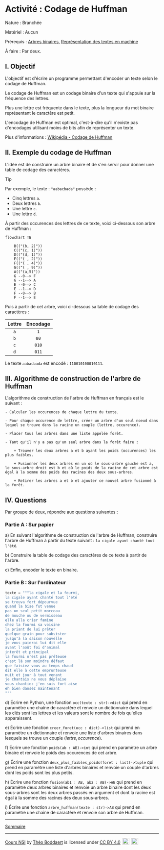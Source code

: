 # Activité : Codage de Huffman

Nature : Branchée

Matériel : Aucun

Prérequis : [Arbres binaires](./Arbres_binaires.md), [Représentation des textes en machine](./../../../première/Types_et_valeurs_de_base/Représentation_des_textes_en_machine.md)

À faire : Par deux.

## I. Objectif

L'objectif est d'écrire un programme permettant d'encoder un texte selon le codage de Huffman.

Le codage de Huffman est un codage binaire d'un texte qui s'appuie sur la fréquence des lettres.

Plus une lettre est fréquente dans le texte, plus la longueur du mot binaire représentant le caractère est petit.

L'encodage de Huffman est optimal, c'est-à-dire qu'il n'existe pas d'encodages utilisant moins de bits afin de représenter un texte.

Plus d'informations : [Wikipédia - Codage de Huffman](https://fr.wikipedia.org/wiki/Codage_de_Huffman)

## II. Exemple du codage de Huffman

L'idée est de construire un arbre binaire et de s'en servir pour donner une table de codage des caractères.

> [!TIP]
> Par exemple, le texte : `"aabacbada"` possède : 
> - Cinq lettres `a`.
> - Deux lettres `b`.
> - Une lettre `c`.
> - Une lettre `d`.
>
> À partir des occurences des lettres de ce texte, voici ci-dessous son arbre de Huffman :
>
> ```mermaid
> flowchart TB
>     
>     B(("(b, 2)"))
>     C(("(c, 1)"))
>     D(("(d, 1)"))
>     E(("( , 2)"))
>     F(("( , 4)"))
>     G(("( , 9)"))
>     A(("(a,5)"))
>     G --0--> F
>     G --1--> A
>     E --0--> C
>     E --1--> D
>     F --0--> B
>     F --1--> E
> ```
>
> Puis à partir de cet arbre, voici ci-dessous sa table de codage des caractères :
>
> | Lettre | Encodage |
> | :---: | :---: |
> | `a` | `1` |
> | `b` | `00` |
> | `c` | `010` |
> | `d` | `011` |
>
> Le texte `aabacbada` est encodé : `110010100010111`.

## III. Algorithme de construction de l'arbre de Huffman

L'algorithme de construction de l'arbre de Huffman en français est le suivant :

```
- Calculer les occurences de chaque lettre du texte.

- Pour chaque occurence de lettre, créer un arbre d'un seul noeud dans lequel se trouve dans la racine un couple (lettre, occurence).

- Placer tous les arbres dans une liste appelée forêt.

- Tant qu'il n'y a pas qu'un seul arbre dans la forêt faire :

    + Trouver les deux arbres a et b ayant les poids (occurences) les plus faibles.

    + Fusionner les deux arbres en un où le sous-arbre gauche est a, le sous-arbre droit est b et où le poids de la racine de cet arbre est égal à la somme des poids des racines des deux sous-arbres.

    + Retirer les arbres a et b et ajouter ce nouvel arbre fusionné à la forêt.
```

## IV. Questions

Par groupe de deux, répondre aux questions suivantes :

### Partie A : Sur papier

a) En suivant l'algorithme de construction de l'arbre de Huffman, construire l'arbre de Huffman à partir du texte suivant : `la cigale ayant chanté tout l'été`.

b) Construire la table de codage des caractères de ce texte à partir de l'arbre.

c) Enfin, encoder le texte en binaire.

### Partie B : Sur l'ordinateur 

```python
texte = """la cigale et la fourmi,
la cigale ayant chanté tout l'été
se trouva fort dépourvue
quand la bise fut venue
pas un seul petit morceau
de mouche ou de vermisseau
elle alla crier famine
chez la fourmi sa voisine
la priant de lui prêter
quelque grain pour subsister
jusqu'à la saison nouvelle
je vous paierai lui dit elle
avant l'août foi d'animal
interêt et principal
la fourmi n'est pas prêteuse
c'est là son moindre défaut
que faisiez vous au temps chaud
dit elle à cette emprunteuse
nuit et jour à tout venant
je chantais ne vous déplaise
vous chantiez j'en suis fort aise
eh bien dansez maintenant
"""
```

d) Écrire en Python, une fonction `occ(texte : str)->dict` qui prend en paramètre une chaîne de caractère et renvoie un dictionnaire dans lequel les clés sont les lettres et les valeurs sont le nombre de fois qu'elles apparaissent.

e) Écrire une fonction `creer_foret(occ : dict)->list` qui prend en paramètre un dictionnaire et renvoie une liste d'arbres binaires dans lesquels se trouve un couple $(lettre, occurence)$.

f) Écrire une fonction `poids(ab : AB)->int` qui prend en paramètre un arbre binaire et renvoie le poids des occurences de cet arbre.

g) Écrire une fonction `deux_plus_faibles_poids(foret : list)->tuple` qui prend en paramètre une liste d'arbres binaires et renvoie un couple d'arbres dont les poids sont les plus petits.

h) Écrire une fonction `fusion(ab1 : AB, ab2 : AB)->AB` qui prend en paramètre deux arbres binaires et renvoie un arbre binaire dont les deux sous-arbres sont les deux arbres passés en argument et dont la racine est égal à la somme des racines des deux sous-arbres.

i) Écrire une fonction `arbre_huffman(texte : str)->AB` qui prend en paramètre une chaîne de caractère et renvoie son arbre de Huffman.

___________

[Sommaire](./../../README.md)

___________

<p xmlns:cc="http://creativecommons.org/ns#" xmlns:dct="http://purl.org/dc/terms/"><a property="dct:title" rel="cc:attributionURL" href="https://github.com/boddaert/nsi">Cours NSI</a> by <a rel="cc:attributionURL dct:creator" property="cc:attributionName" href="https://github.com/boddaert">Théo Boddaert</a> is licensed under <a href="https://creativecommons.org/licenses/by/4.0/?ref=chooser-v1" target="_blank" rel="license noopener noreferrer" style="display:inline-block;">CC BY 4.0</a>  <img style="height:22px!important;margin-left:3px;vertical-align:text-bottom;" src="https://mirrors.creativecommons.org/presskit/icons/cc.svg?ref=chooser-v1" alt="">  <img style="height:22px!important;margin-left:3px;vertical-align:text-bottom;" src="https://mirrors.creativecommons.org/presskit/icons/by.svg?ref=chooser-v1" alt=""></p> 